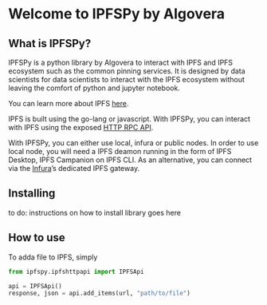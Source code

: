 Welcome to IPFSPy by Algovera
================

<!-- WARNING: THIS FILE WAS AUTOGENERATED! DO NOT EDIT! -->

## What is IPFSPy?

IPFSPy is a python library by Algovera to interact with IPFS and IPFS
ecosystem such as the common pinning services. It is designed by data
scientists for data scientists to interact with the IPFS ecosystem
without leaving the comfort of python and jupyter notebook.

You can learn more about IPFS [here](https://ipfs.io/#why).

IPFS is built using the go-lang or javascript. With IPFSPy, you can
interact with IPFS using the exposed [HTTP RPC
API](https://docs.ipfs.io/reference/http/api/#getting-started).

With IPFSPy, you can either use local, infura or public nodes. In order
to use local node, you will need a IPFS deamon running in the form of
IPFS Desktop, IPFS Campanion on IPFS CLI. As an alternative, you can
connect via the [Infura](https://infura.io/product/ipfs)’s dedicated
IPFS gateway.

## Installing

to do: instructions on how to install library goes here

## How to use

To adda file to IPFS, simply

``` python
from ipfspy.ipfshttpapi import IPFSApi

api = IPFSApi()
response, json = api.add_items(url, "path/to/file")
```
